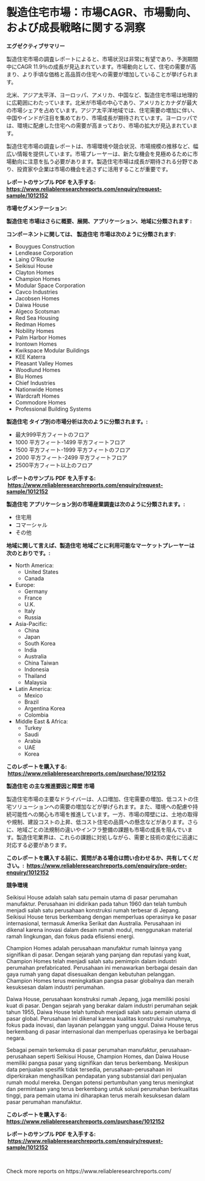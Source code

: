 <p><h1>製造住宅市場：市場CAGR、市場動向、および成長戦略に関する洞察</h1></p><p><strong>エグゼクティブサマリー</strong></p>
<p><p>製造住宅市場の調査レポートによると、市場状況は非常に有望であり、予測期間中にCAGR 11.9％の成長が見込まれています。市場動向として、住宅の需要が高まり、より手頃な価格と高品質の住宅への需要が増加していることが挙げられます。</p><p>北米、アジア太平洋、ヨーロッパ、アメリカ、中国など、製造住宅市場は地理的に広範囲にわたっています。北米が市場の中心であり、アメリカとカナダが最大の市場シェアを占めています。アジア太平洋地域では、住宅需要の増加に伴い、中国やインドが注目を集めており、市場成長が期待されています。ヨーロッパでは、環境に配慮した住宅への需要が高まっており、市場の拡大が見込まれています。</p><p>製造住宅市場の調査レポートは、市場環境や競合状況、市場規模の推移など、幅広い情報を提供しています。市場プレーヤーは、新たな機会を見極めるために市場動向に注意を払う必要があります。製造住宅市場は成長が期待される分野であり、投資家や企業は市場の機会を逃さずに活用することが重要です。</p></p>
<p><strong>レポートのサンプル PDF を入手する: <a href="https://www.reliableresearchreports.com/enquiry/request-sample/1012152">https://www.reliableresearchreports.com/enquiry/request-sample/1012152</a></strong></p>
<p><strong>市場セグメンテーション:</strong></p>
<p><strong> 製造住宅 市場はさらに概要、展開、アプリケーション、地域に分類されます :</strong></p>
<p><strong>コンポーネントに関しては、 製造住宅 市場は次のように分類されます: &nbsp;</strong></p>
<p><ul><li>Bouygues Construction</li><li>Lendlease Corporation</li><li>Laing O'Rourke</li><li>Seikisui House</li><li>Clayton Homes</li><li>Champion Homes</li><li>Modular Space Corporation</li><li>Cavco Industries</li><li>Jacobsen Homes</li><li>Daiwa House</li><li>Algeco Scotsman</li><li>Red Sea Housing</li><li>Redman Homes</li><li>Nobility Homes</li><li>Palm Harbor Homes</li><li>Irontown Homes</li><li>Kwikspace Modular Buildings</li><li>KEE Katerra</li><li>Pleasant Valley Homes</li><li>Woodlund Homes</li><li>Blu Homes</li><li>Chief Industries</li><li>Nationwide Homes</li><li>Wardcraft Homes</li><li>Commodore Homes</li><li>Professional Building Systems</li></ul></p>
<p><strong> 製造住宅 タイプ別の市場分析は次のように分類されます。:</strong></p>
<p><ul><li>最大999平方フィートのフロア</li><li>1000 平方フィート-1499 平方フィートフロア</li><li>1500 平方フィート-1999 平方フィートのフロア</li><li>2000 平方フィート-2499 平方フィートフロア</li><li>2500平方フィート以上のフロア</li></ul></p>
<p><strong>レポートのサンプル PDF を入手する: &nbsp;<a href="https://www.reliableresearchreports.com/enquiry/request-sample/1012152">https://www.reliableresearchreports.com/enquiry/request-sample/1012152</a></strong></p>
<p><strong> 製造住宅 アプリケーション別の市場産業調査は次のように分類されます。:</strong></p>
<p><ul><li>住宅用</li><li>コマーシャル</li><li>その他</li></ul></p>
<p><strong>地域に関して言えば、製造住宅 地域ごとに利用可能なマーケットプレーヤーは次のとおりです。:</strong></p>
<p><ul>
    <li>
        North America:
        <ul>
            <li>United States</li>
            <li>Canada</li>
        </ul>
    </li>
    <li>
        Europe:
        <ul>
            <li>Germany</li>
            <li>France</li>
            <li>U.K.</li>
            <li>Italy</li>
            <li>Russia</li>
        </ul>
    </li>
    <li>
        Asia-Pacific:
        <ul>
            <li>China</li>
            <li>Japan</li>
            <li>South Korea</li>
            <li>India</li>
            <li>Australia</li>
            <li>China Taiwan</li>
            <li>Indonesia</li>
            <li>Thailand</li>
            <li>Malaysia</li>
        </ul>
    </li>
    <li>
        Latin America:
        <ul>
            <li>Mexico</li>
            <li>Brazil</li>
            <li>Argentina Korea</li>
            <li>Colombia</li>
        </ul>
    </li>
    <li>
        Middle East & Africa:
        <ul>
            <li>Turkey</li>
            <li>Saudi</li>
            <li>Arabia</li>
            <li>UAE</li>
            <li>Korea</li>
        </ul>
    </li>
    </ul></p>
<p><strong>このレポートを購入する: &nbsp;<a href="https://www.reliableresearchreports.com/purchase/1012152">https://www.reliableresearchreports.com/purchase/1012152</a></strong></p>
<p><strong>製造住宅 の主な推進要因と障壁 市場</strong></p>
<p><p>製造住宅市場の主要なドライバーは、人口増加、住宅需要の増加、低コストの住宅ソリューションへの需要の増加などが挙げられます。また、環境への配慮や持続可能性への関心も市場を推進しています。一方、市場の障壁には、土地の取得や規制、建設コストの上昇、低コスト住宅の品質への懸念などがあります。さらに、地域ごとの法規制の違いやインフラ整備の課題も市場の成長を阻んでいます。製造住宅業界は、これらの課題に対処しながら、需要と技術の変化に迅速に対応する必要があります。</p></p>
<p><strong>このレポートを購入する前に、質問がある場合は問い合わせるか、共有してください。:&nbsp; <a href="https://www.reliableresearchreports.com/enquiry/pre-order-enquiry/1012152">https://www.reliableresearchreports.com/enquiry/pre-order-enquiry/1012152</a></strong></p>
<p><strong>競争環境</strong></p>
<p><p>Seikisui House adalah salah satu pemain utama di pasar perumahan manufaktur. Perusahaan ini didirikan pada tahun 1960 dan telah tumbuh menjadi salah satu perusahaan konstruksi rumah terbesar di Jepang. Seikisui House terus berkembang dengan memperluas operasinya ke pasar internasional, termasuk Amerika Serikat dan Australia. Perusahaan ini dikenal karena inovasi dalam desain rumah modul, menggunakan material ramah lingkungan, dan fokus pada efisiensi energi.</p><p>Champion Homes adalah perusahaan manufaktur rumah lainnya yang signifikan di pasar. Dengan sejarah yang panjang dan reputasi yang kuat, Champion Homes telah menjadi salah satu pemimpin dalam industri perumahan prefabricated. Perusahaan ini menawarkan berbagai desain dan gaya rumah yang dapat disesuaikan dengan kebutuhan pelanggan. Champion Homes terus meningkatkan pangsa pasar globalnya dan meraih kesuksesan dalam industri perumahan.</p><p>Daiwa House, perusahaan konstruksi rumah Jepang, juga memiliki posisi kuat di pasar. Dengan sejarah yang berakar dalam industri perumahan sejak tahun 1955, Daiwa House telah tumbuh menjadi salah satu pemain utama di pasar global. Perusahaan ini dikenal karena kualitas konstruksi rumahnya, fokus pada inovasi, dan layanan pelanggan yang unggul. Daiwa House terus berkembang di pasar internasional dan memperluas operasinya ke berbagai negara.</p><p>Sebagai pemain terkemuka di pasar perumahan manufaktur, perusahaan-perusahaan seperti Seikisui House, Champion Homes, dan Daiwa House memiliki pangsa pasar yang signifikan dan terus berkembang. Meskipun data penjualan spesifik tidak tersedia, perusahaan-perusahaan ini diperkirakan menghasilkan pendapatan yang substansial dari penjualan rumah modul mereka. Dengan potensi pertumbuhan yang terus meningkat dan permintaan yang terus berkembang untuk solusi perumahan berkualitas tinggi, para pemain utama ini diharapkan terus meraih kesuksesan dalam pasar perumahan manufaktur.</p></p>
<p><strong>このレポートを購入する: &nbsp; <a href="https://www.reliableresearchreports.com/purchase/1012152">https://www.reliableresearchreports.com/purchase/1012152</a></strong></p>
<p><strong>レポートのサンプル PDF を入手する: &nbsp;<a href="https://www.reliableresearchreports.com/enquiry/request-sample/1012152">https://www.reliableresearchreports.com/enquiry/request-sample/1012152</a></strong><strong></strong></p>
<p>&nbsp;</p>
<p>Check more reports on https://www.reliableresearchreports.com/</p>